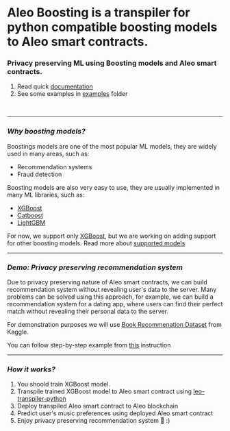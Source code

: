 # Aleo Boosting is a transpiler for python compatible boosting models to Aleo smart contracts.


### Privacy preserving ML using Boosting models and Aleo smart contracts.

1. Read quick [documentation](./leo-transpiler-python/README.md)
2. See some examples in [examples](./examples) folder

<br/>

___

### _Why boosting models?_
Boostings models are one of the most popular ML models, they are widely used in many areas, such as:
* Recommendation systems
* Fraud detection

Boosting models are also very easy to use, they are usually implemented in many ML libraries, such as:
* [XGBoost](https://xgboost.readthedocs.io/en/latest/)
* [Catboost](https://catboost.ai/)
* [LightGBM](https://lightgbm.readthedocs.io/en/latest/)

For now, we support only [XGBoost](./leo-transpiler-python/leo_transpiler/boostings/xgboost.py), but we are working on adding support for other boosting models. Read more about [supported models](./leo-transpiler-python/README.md#supported-models)

___

### _Demo: Privacy preserving recommendation system_
Due to privacy preserving nature of Aleo smart contracts, we can build recommendation system without revealing user's data to the server. Many problems can be solved using this approach, for example, we can build a recommendation system for a dating app, where users can find their perfect match without revealing their personal data to the server.

For demonstration purposes we will use [Book Recommenation Dataset](https://www.kaggle.com/datasets/arashnic/book-recommendation-dataset) from Kaggle.

You can follow step-by-step example from [this](./book-recommender-system/) instruction

___

### _How it works?_
1. You shoold train XGBoost model.
2. Transpile trained XGBoost model to Aleo smart contract using [leo-transpiler-python](./leo-transpiler-python/leo_transpiler/boostings/xgboost.py)
3. Deploy transpiled Aleo smart contract to Aleo blockchain
4. Predict user's music preferences using deployed Aleo smart contract
5. Enjoy privacy preserving recommendation system 🚀 :)